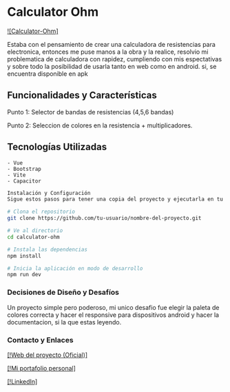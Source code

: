 # Calculator Ohm

[![Calculator-Ohm]](https://i.postimg.cc/15k2SLrt/logo.png)

Estaba con el pensamiento de crear una calculadora de resistencias para electronica, entonces me puse manos a la obra y la realice, resolvio mi problematica de calculadora con rapidez, cumpliendo con mis espectativas y sobre todo la posibilidad de usarla tanto en web como en android. si, se encuentra disponible en apk

## Funcionalidades y Características
Punto 1: Selector de bandas de resistencias (4,5,6 bandas)

Punto 2: Seleccion de colores en la resistencia + multiplicadores.


## Tecnologías Utilizadas
    - Vue
    - Bootstrap 
    - Vite
    - Capacitor

``` bash 
Instalación y Configuración
Sigue estos pasos para tener una copia del proyecto y ejecutarla en tu máquina local.

# Clona el repositorio
git clone https://github.com/tu-usuario/nombre-del-proyecto.git

# Ve al directorio
cd calculator-ohm

# Instala las dependencias
npm install

# Inicia la aplicación en modo de desarrollo
npm run dev
```

### Decisiones de Diseño y Desafíos

Un proyecto simple pero poderoso, mi unico desafio fue elegir la paleta de colores correcta y hacer el responsive para dispositivos android y hacer la documentacion, si la que estas leyendo.

### Contacto y Enlaces

[[!Web del proyecto (Oficial)]](https://nombredelproyecto.com)

[[!Mi portafolio personal]](https://EJCM05.github.io)

[[!LinkedIn]](https://www.linkedin.com/in/eber-josue-colmenares-mendoza-bb2932352?utm_source=share&utm_campaign=share_via&utm_content=profile&utm_medium=android_app)